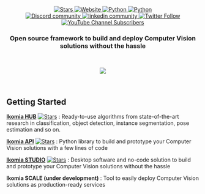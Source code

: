 
<a name="readme-top"></a>

<p align="center">
    <a href="https://github.com/Ikomia-dev/IkomiaAPI/stargazers">
        <img alt="Stars" src="https://img.shields.io/github/stars/Ikomia-dev?style=social">
    </a>
    <a href="https://ikomia.com/en/computer-vision-api/">
        <img alt="Website" src="https://img.shields.io/website/http/ikomia.com/en.svg?down_color=red&down_message=offline&up_message=online">
    </a>
    <a href="">
        <img alt="Python" src="https://img.shields.io/badge/os-win%2C%20linux-9cf">
    </a>
    <a href="">
        <img alt="Python" src="https://img.shields.io/badge/python-3.7%2C%203.8%2C%203.9%2C%203.10-blueviolet">
    </a>
    <br>
    <a href="https://discord.com/invite/82Tnw9UGGc">
        <img alt="Discord community" src="https://img.shields.io/badge/Discord-white?style=social&logo=discord">
    </a> 
    <a href="https://www.linkedin.com/company/ikomia">
        <img src="https://img.shields.io/badge/LinkedIn-white?logo=linkedin&style=social" alt="linkedin community">
    </a> 
    <a href="https://twitter.com/IkomiaOfficial">
        <img alt="Twitter Follow" src="https://img.shields.io/twitter/follow/IkomiaOfficial?style=social">
    </a>  <a href="https://www.youtube.com/channel/UC0nIasJy6f-b-f0SOEsBlQw">
        <img alt="YouTube Channel Subscribers" src="https://img.shields.io/youtube/channel/subscribers/UC0nIasJy6f-b-f0SOEsBlQw?style=social">
    </a>
</p>

<!-- PROJECT LOGO -->
<div align="center">
  <h3 align="center">Open source framework to build and deploy Computer Vision solutions without the hassle</h3>
</div>
<br />
<p align="center">
  <kbd>
    <img src="https://github.com/Ikomia-dev/.github/assets/42171814/b189c713-23d8-42aa-8299-eee66e0c0114"/>
  </kbd>
</p>
<br />

<!-- GETTING STARTED -->
## Getting Started

**[Ikomia HUB](https://github.com/Ikomia-hub)** <a href="https://github.com/Ikomia-hub"><img alt="Stars" src="https://img.shields.io/github/stars/Ikomia-hub"></a> : Ready-to-use algorithms from state-of-the-art research in classification, object detection, instance segmentation, pose estimation and so on.

**[Ikomia API](https://github.com/Ikomia-dev/IkomiaApi)** <a href="https://github.com/Ikomia-dev/IkomiaApi"><img alt="Stars" src="https://img.shields.io/github/stars/Ikomia-dev/IkomiaApi?color=purple"></a> : Python library to build and prototype your Computer Vision solutions with a few lines of code

**[Ikomia STUDIO](https://github.com/Ikomia-dev/IkomiaStudio)** <a href="https://github.com/Ikomia-dev/IkomiaStudio"><img alt="Stars" src="https://img.shields.io/github/stars/Ikomia-dev/IkomiaStudio?color=orange"></a> : Desktop software and no-code solution to build and prototype your Computer Vision solutions without the hassle

**Ikomia SCALE (under development)** : Tool to easily deploy Computer Vision solutions as production-ready services 

